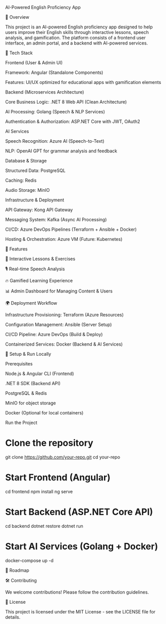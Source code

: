 AI-Powered English Proficiency App

🚀 Overview

This project is an AI-powered English proficiency app designed to help users improve their English skills through interactive lessons, speech analysis, and gamification. The platform consists of a frontend user interface, an admin portal, and a backend with AI-powered services.

📌 Tech Stack

Frontend (User & Admin UI)

Framework: Angular (Standalone Components)

Features: UI/UX optimized for educational apps with gamification elements

Backend (Microservices Architecture)

Core Business Logic: .NET 8 Web API (Clean Architecture)

AI Processing: Golang (Speech & NLP Services)

Authentication & Authorization: ASP.NET Core with JWT, OAuth2

AI Services

Speech Recognition: Azure AI (Speech-to-Text)

NLP: OpenAI GPT for grammar analysis and feedback

Database & Storage

Structured Data: PostgreSQL

Caching: Redis

Audio Storage: MinIO

Infrastructure & Deployment

API Gateway: Kong API Gateway

Messaging System: Kafka (Async AI Processing)

CI/CD: Azure DevOps Pipelines (Terraform + Ansible + Docker)

Hosting & Orchestration: Azure VM (Future: Kubernetes)

🎯 Features

📝 Interactive Lessons & Exercises

🎙️ Real-time Speech Analysis

🔥 Gamified Learning Experience

📊 Admin Dashboard for Managing Content & Users

🌍 Deployment Workflow

Infrastructure Provisioning: Terraform (Azure Resources)

Configuration Management: Ansible (Server Setup)

CI/CD Pipeline: Azure DevOps (Build & Deploy)

Containerized Services: Docker (Backend & AI Services)

🔧 Setup & Run Locally

Prerequisites

Node.js & Angular CLI (Frontend)

.NET 8 SDK (Backend API)

PostgreSQL & Redis

MinIO for object storage

Docker (Optional for local containers)

Run the Project

# Clone the repository
git clone https://github.com/your-repo.git
cd your-repo

# Start Frontend (Angular)
cd frontend
npm install
ng serve

# Start Backend (ASP.NET Core API)
cd backend
dotnet restore
dotnet run

# Start AI Services (Golang + Docker)
docker-compose up -d

📖 Roadmap



🛠️ Contributing

We welcome contributions! Please follow the contribution guidelines.

📄 License

This project is licensed under the MIT License - see the LICENSE file for details.
